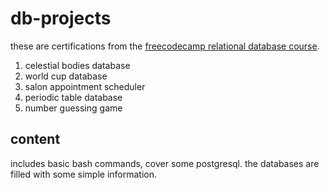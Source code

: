 # db-projects

these are certifications from the [freecodecamp relational database course](https://www.freecodecamp.org/learn/relational-database).

1. celestial bodies database
2. world cup database
3. salon appointment scheduler
4. periodic table database
5. number guessing game

content
-------------------------
includes basic bash commands, cover some postgresql. the databases are filled with some simple information.
